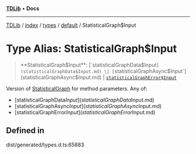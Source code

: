[**TDLib**](../../../../../../README.md) • **Docs**

***

[TDLib](../../../../../../modules.md) / [index](../../../../../README.md) / [types](../../../README.md) / [default](../README.md) / StatisticalGraph$Input

# Type Alias: StatisticalGraph$Input

> **StatisticalGraph$Input**: [`statisticalGraphData$Input`](statisticalGraphData$Input.md) \| [`statisticalGraphAsync$Input`](statisticalGraphAsync$Input.md) \| [`statisticalGraphError$Input`](statisticalGraphError$Input.md)

Version of [StatisticalGraph](StatisticalGraph.md) for method parameters.
Any of:
- [statisticalGraphData$Input](statisticalGraphData$Input.md)
- [statisticalGraphAsync$Input](statisticalGraphAsync$Input.md)
- [statisticalGraphError$Input](statisticalGraphError$Input.md)

## Defined in

dist/generated/types.d.ts:65883
